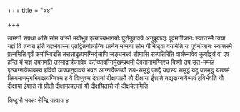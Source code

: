 +++
title = "०४"

+++

त्वमग्ने सप्रथा असि सोम यास्ते मयोभुव इत्याज्यभागयोः पुरोनुवाक्ये
अनुब्रूयाद्यः पूर्वमनीजानः स्यात्तस्मै त्वया यज्ञं वि
तन्वत इति यज्ञमेवास्मा एतद्वितनोत्यग्निः प्रत्नेन मन्मना सोम
गीर्भिष्ट्वा वयमिति यः पूर्वमीजानः स्यात्तस्मै प्रत्नमिति पूर्वं
कर्माभिवदति तत्तन्नादृत्यमग्निर्वृत्राणि जङ्घनत्त्वं सोमासि
सत्पतिरिति वार्त्रघ्नावेव कुर्याद्वृत्रं वा एष हन्ति यं यज्ञ
उपनमति तस्माद्वार्त्रघ्नावेव कर्तव्यावग्निर्मुखम्प्रथमो
देवतानामग्निश्च विष्णो तप उत्त-मम्मह
इत्याग्नावैष्णवस्य हविषो याज्यानुवाक्ये भवत
आग्नावैष्णव्यौ रूप-समृद्धे एतद्वै यज्ञस्य समृद्धं
यद्रू पसमृद्धं यत्कर्म क्रियमाणमृगभिवदत्यग्निश्च ह वै
विष्णुश्च देवानां दीक्षापालौ तौ दीक्षाया ईशाते
तद्यदाग्नावैष्णवं हविर्भवति यौ दीक्षाया ईशाते तौ प्रीतौ
दीक्षाम्प्रयछतां यौ दीक्षयितारौ तौ दीक्षयेतामिति 

त्रिष्टुभौ भवतः सेन्द्रि यत्वाय ४

 